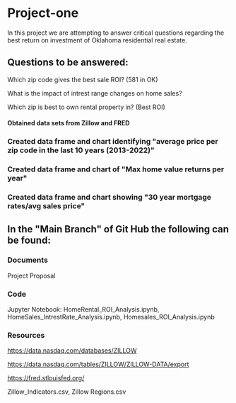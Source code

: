 # Project-one

In this project we are attempting to answer critical questions regarding the best return on investment of Oklahoma residential real estate.

## Questions to be answered: 

Which zip code gives the best sale ROI? (581 in OK) 

What is the impact of intrest range changes on home sales?

Which zip is best to own rental property in? (Best ROI)

#### Obtained data sets from Zillow and FRED

### Created data frame and chart identifying "average price per zip code in the last 10 years (2013-2022)"

### Created data frame and chart of "Max home value returns per year"

### Created data frame and chart showing "30 year mortgage rates/avg sales price"

## In the "Main Branch" of Git Hub the following can be found:

### Documents

Project Proposal 

### Code

Jupyter Notebook: HomeRental_ROI_Analysis.ipynb, HomeSales_IntrestRate_Analysis.ipynb, Homesales_ROI_Analysis.ipynb

### Resources

https://data.nasdaq.com/databases/ZILLOW

https://data.nasdaq.com/tables/ZILLOW/ZILLOW-DATA/export

https://fred.stlouisfed.org/

Zillow_Indicators.csv, Zillow Regions.csv
